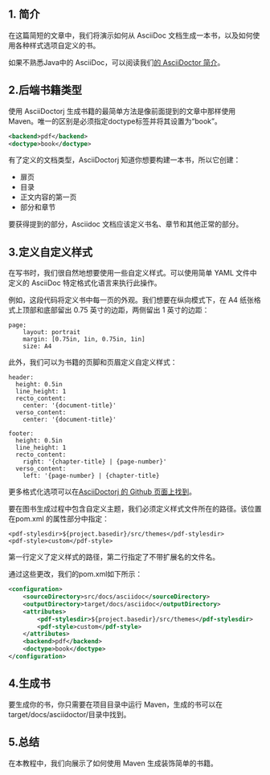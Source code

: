 ## 1. 简介

在这篇简短的文章中，我们将演示如何从 AsciiDoc 文档生成一本书，以及如何使用各种样式选项自定义的书。

如果不熟悉Java中的 AsciiDoc，可以阅读我们[的 AsciiDoctor 简介](https://www.baeldung.com/asciidoctor)。

## 2.后端书籍类型

使用 AsciiDoctorj 生成书籍的最简单方法是像前面提到的文章中那样使用 Maven。唯一的区别是必须指定doctype标签并将其设置为“book”。

```xml
<backend>pdf</backend>
<doctype>book</doctype>
```

有了定义的文档类型，AsciiDoctorj 知道你想要构建一本书，所以它创建：

-   扉页
-   目录
-   正文内容的第一页
-   部分和章节

要获得提到的部分，Asciidoc 文档应该定义书名、章节和其他正常的部分。

## 3.定义自定义样式

在写书时，我们很自然地想要使用一些自定义样式。可以使用简单 YAML 文件中定义的 AsciiDoc 特定格式化语言来执行此操作。

例如，这段代码将定义书中每一页的外观。我们想要在纵向模式下，在 A4 纸张格式上顶部和底部留出 0.75 英寸的边距，两侧留出 1 英寸的边距：

```plaintext
page:
    layout: portrait
    margin: [0.75in, 1in, 0.75in, 1in]
    size: A4
```

此外，我们可以为书籍的页脚和页眉定义自定义样式：

```plaintext
header:
  height: 0.5in
  line_height: 1
  recto_content:
    center: '{document-title}'
  verso_content:
    center: '{document-title}'

footer:
  height: 0.5in
  line_height: 1
  recto_content:
    right: '{chapter-title} | {page-number}'
  verso_content:
    left: '{page-number} | {chapter-title}
```

更多格式化选项可以在[AsciiDoctorj 的 Github 页面上找到](https://github.com/asciidoctor/asciidoctor-pdf/blob/master/docs/theming-guide.adoc)。

要在图书生成过程中包含自定义主题，我们必须定义样式文件所在的路径。该位置在pom.xml 的属性部分中指定：

```plaintext
<pdf-stylesdir>${project.basedir}/src/themes</pdf-stylesdir>
<pdf-style>custom</pdf-style>
```

第一行定义了定义样式的路径，第二行指定了不带扩展名的文件名。

通过这些更改，我们的pom.xml如下所示：

```xml
<configuration>
    <sourceDirectory>src/docs/asciidoc</sourceDirectory>
    <outputDirectory>target/docs/asciidoc</outputDirectory>
    <attributes>
        <pdf-stylesdir>${project.basedir}/src/themes</pdf-stylesdir>
        <pdf-style>custom</pdf-style>
    </attributes>
    <backend>pdf</backend>
    <doctype>book</doctype>
</configuration>
```

## 4.生成书

要生成你的书，你只需要在项目目录中运行 Maven，生成的书可以在target/docs/asciidoctor/目录中找到。

## 5.总结

在本教程中，我们向展示了如何使用 Maven 生成装饰简单的书籍。